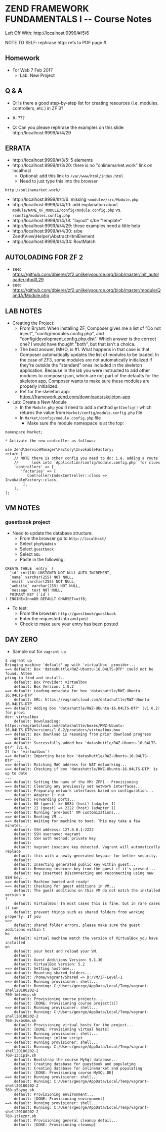 # ZEND FRAMEWORK FUNDAMENTALS I -- Course Notes

Left Off With: http://localhost:9999/#/5/6

NOTE TO SELF: rephrase http: refs to PDF page #

## Homework
* For Web 7 Feb 2017
  * Lab: New Project


## Q & A
* Q: Is there a good step-by-step list for creating resources (i.e. modules, controllers, etc.) in ZF 3?
* A: ???

* Q: Can you please rephrase the examples on this slide: http://localhost:9999/#/4/29


## ERRATA
* http://localhost:9999/#/3/5: 5 elements
* http://localhost:9999/#/3/20: there is no "onlinemarket.work" link on localhost
  * Optional: add this link to `/var/www/html/index.html`
  * Need to just type this into the browser
```
http://onlinemarket.work/
```
* http://localhost:9999/#/4/6: missing `<module>/src/Module.php`
* http://localhost:9999/#/4/10: add explanation about  `module/NAME_OF_MODULE/config/module.config.php` vs. `/config/modules.config.php`
* http://localhost:9999/#/4/18: "layout" s/be "template"
* http://localhost:9999/#/4/29: these examples need a little help
* http://localhost:9999/#/4/30: s/be Zend\View\Helper\AbstractHtmlElement
* http://localhost:9999/#/4/34: RoutMatch


## AUTOLOADING FOR ZF 2
* see: https://github.com/dbierer/zf2.unlikelysource.org/blob/master/init_autoloader.php#L29
* see: https://github.com/dbierer/zf2.unlikelysource.org/blob/master/module/QandA/Module.php


## LAB NOTES
* Creating the Project:
  * From Bryant: When installing ZF, Composer gives me a list of "Do not inject", "config/modules.config.php", and "config/development.config.php.dist".
    Which answer is the correct one?  I would have thought "both", but that isn't a choice.
  * The best answer, IMHO, is #1.  What happens in that case is that Composer automatically updates the list of modules to be loaded.
    In the case of ZF3, some modules are not automatically initialized if they're outside the "standard" ones included in the skeleton application.
    Because in the lab you were instructed to add other modules to composer.json, which are not part of the defaults for the skeleton app,
    Composer wants to make sure these modules are properly initialized.
  * Ref for the skeleton app: https://framework.zend.com/downloads/skeleton-app
* Lab: Create a New Module
  * In the `Module.php` you'll need to add a method `getConfig()` which returns the value from `Market/config/module.config.php` file
  * In `Market/config/module.config.php` file
    * Make sure the module namespace is at the top:
```
namespace Market;
```
    * Activate the new controller as follows:
```
use Zend\ServiceManager\Factory\InvokableFactory;
return [
    // NOTE there is other config you need to do: i.e. adding a route
    //      look into `Application/config/module.config.php` for clues
    'controllers' => [
       'factories' => [
          Controller\IndexController::class => InvokableFactory::class,
        ],
    ],
];
```

## VM NOTES

### guestbook project
* Need to update the database structure:
  * From the browser go to `http://localhost/`
  * Select `phpMyAdmin`
  * Select `guestbook`
  * Select `SQL`
  * Paste in the following:
```
CREATE TABLE `entry` (
  `id` int(10) UNSIGNED NOT NULL AUTO_INCREMENT,
  `name` varchar(255) NOT NULL,
  `email` varchar(255) NOT NULL,
  `website` varchar(255) NOT NULL,
  `message` text NOT NULL,
  PRIMARY KEY (`id`)
) ENGINE=InnoDB DEFAULT CHARSET=utf8;
```
* To test:
  * From the browser: `http://guestbook/guestbook`
  * Enter the requested info and post
  * Check to make sure your entry has been posted

## DAY ZERO
* Sample out for `vagrant up`
```
$ vagrant up
Bringing machine 'default' up with 'virtualbox' provider...
==> default: Box 'datashuttle/RWZ-Ubuntu-16.04LTS-DTP' could not be found. Attem                                                                     pting to find and install...
    default: Box Provider: virtualbox
    default: Box Version: 1.0.2
==> default: Loading metadata for box 'datashuttle/RWZ-Ubuntu-16.04LTS-DTP'
    default: URL: https://vagrantcloud.com/datashuttle/RWZ-Ubuntu-16.04LTS-DTP
==> default: Adding box 'datashuttle/RWZ-Ubuntu-16.04LTS-DTP' (v1.0.2) for provi                                                                     der: virtualbox
    default: Downloading: https://vagrantcloud.com/datashuttle/boxes/RWZ-Ubuntu-                                                                     16.04LTS-DTP/versions/1.0.2/providers/virtualbox.box
==> default: Box download is resuming from prior download progress
    default:
==> default: Successfully added box 'datashuttle/RWZ-Ubuntu-16.04LTS-DTP' (v1.0.                                                                     2) for 'virtualbox'!
==> default: Importing base box 'datashuttle/RWZ-Ubuntu-16.04LTS-DTP'...
==> default: Matching MAC address for NAT networking...
==> default: Checking if box 'datashuttle/RWZ-Ubuntu-16.04LTS-DTP' is up to date                                                                     ...
==> default: Setting the name of the VM: ZFF1 - Provisioning
==> default: Clearing any previously set network interfaces...
==> default: Preparing network interfaces based on configuration...
    default: Adapter 1: nat
==> default: Forwarding ports...
    default: 80 (guest) => 8084 (host) (adapter 1)
    default: 22 (guest) => 2222 (host) (adapter 1)
==> default: Running 'pre-boot' VM customizations...
==> default: Booting VM...
==> default: Waiting for machine to boot. This may take a few minutes...
    default: SSH address: 127.0.0.1:2222
    default: SSH username: vagrant
    default: SSH auth method: private key
    default:
    default: Vagrant insecure key detected. Vagrant will automatically replace
    default: this with a newly generated keypair for better security.
    default:
    default: Inserting generated public key within guest...
    default: Removing insecure key from the guest if it's present...
    default: Key inserted! Disconnecting and reconnecting using new SSH key...
==> default: Machine booted and ready!
==> default: Checking for guest additions in VM...
    default: The guest additions on this VM do not match the installed version o                                                                     f
    default: VirtualBox! In most cases this is fine, but in rare cases it can
    default: prevent things such as shared folders from working properly. If you                                                                      see
    default: shared folder errors, please make sure the guest additions within t                                                                     he
    default: virtual machine match the version of VirtualBox you have installed                                                                      on
    default: your host and reload your VM.
    default:
    default: Guest Additions Version: 5.1.30
    default: VirtualBox Version: 5.2
==> default: Setting hostname...
==> default: Mounting shared folders...
    default: /home/vagrant/Shared => D:/VM/ZF-Level-1
==> default: Running provisioner: shell...
    default: Running: C:/Users/george/AppData/Local/Temp/vagrant-shell20180202-2                                                                     760-1mlennp.sh
    default: Provisioning course projects...
    default: [DONE: Provisioning course project(s)]
==> default: Running provisioner: shell...
    default: Running: C:/Users/george/AppData/Local/Temp/vagrant-shell20180202-2                                                                     760-1vxbs0m.sh
    default: Provisioning virtual hosts for the project...
    default: [DONE: Provisioning virtual hosts]
==> default: Running provisioner: shell...
    default: Running: inline script
==> default: Running provisioner: shell...
    default: Running: C:/Users/george/AppData/Local/Temp/vagrant-shell20180202-2                                                                     760-13c1p1k.sh
    default: Bootstrap the course MySql database...
    default: Creating database for guestbook and populating
    default: Creating database for onlinemarket and populating
    default: [DONE: Provisioning course MySQL DB]
==> default: Running provisioner: shell...
    default: Running: C:/Users/george/AppData/Local/Temp/vagrant-shell20180202-2                                                                     760-s5oyuq.sh
    default: Provisioning environment...
    default: [DONE: Provisioning environment]
==> default: Running provisioner: shell...
    default: Running: C:/Users/george/AppData/Local/Temp/vagrant-shell20180202-2                                                                     760-1tlezmr.sh
    default: Provisioning general cleanup detail...
    default: [DONE: Provisioning cleanup]
```

